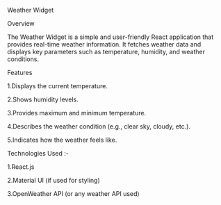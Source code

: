 Weather Widget

Overview

The Weather Widget is a simple and user-friendly React application that provides real-time weather information. It fetches weather data and displays key parameters such as temperature, humidity, and weather conditions.

Features

1.Displays the current temperature.

2.Shows humidity levels.

3.Provides maximum and minimum temperature.

4.Describes the weather condition (e.g., clear sky, cloudy, etc.).

5.Indicates how the weather feels like.

Technologies Used :-

1.React.js

2.Material UI (if used for styling)

3.OpenWeather API (or any weather API used)
